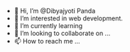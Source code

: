 - 👋 Hi, I’m @Dibyajyoti Panda
- 👀 I’m interested in web development.
- 🌱 I’m currently learning
- 💞️ I’m looking to collaborate on ...
- 📫 How to reach me ...

<!---
dibyajyoti2924/dibyajyoti2924 is a ✨ special ✨ repository because its `README.md` (this file) appears on your GitHub profile.
You can click the Preview link to take a look at your changes.
--->
